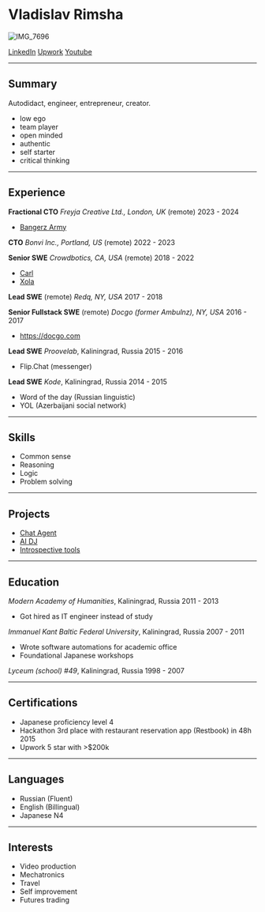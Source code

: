 # Vladislav Rimsha

![IMG_7696](https://github.com/user-attachments/assets/cada310d-b205-4bdf-bbe7-eeea25f48f8c)

[LinkedIn](http://linkedin.com/in/vlad-rimsha-9b3a8a95)
[Upwork](https://www.upwork.com/freelancers/~01806f74d5eff33ba9)
[Youtube](https://www.youtube.com/@jelly-ninja)

---

## Summary

Autodidact, engineer, entrepreneur, creator.

- low ego
- team player
- open minded
- authentic
- self starter
- critical thinking

---

## Experience

**Fractional CTO**
_Freyja Creative Ltd., London, UK_ (remote)
2023 - 2024

- [Bangerz Army](https://bangerz-army.com)

**CTO**
_Bonvi Inc., Portland, US_ (remote)
2022 - 2023


**Senior SWE**
_Crowdbotics, CA, USA_ (remote)
2018 - 2022

- [Carl](https://investwithcarl.com)
- [Xola](https://xola.com)

**Lead SWE** (remote)
_Redq, NY, USA_
2017 - 2018

**Senior Fullstack SWE** (remote)
_Docgo (former Ambulnz), NY, USA_
2016 - 2017

- https://docgo.com

**Lead SWE**
_Proovelab_, Kaliningrad, Russia
2015 - 2016

- Flip.Chat (messenger)

**Lead SWE**
_Kode_, Kaliningrad, Russia
2014 - 2015

- Word of the day (Russian linguistic)
- YOL (Azerbaijani social network)

---

## Skills

- Common sense
- Reasoning
- Logic
- Problem solving

---

## Projects

- [Chat Agent](https///vlad.chat)
- [AI DJ](https://music.vlad.chat)
- [Introspective tools](https://shop.vlad.chat)

---

## Education

_Modern Academy of Humanities_, Kaliningrad, Russia
2011 - 2013

- Got hired as IT engineer instead of study

_Immanuel Kant Baltic Federal University_, Kaliningrad, Russia
2007 - 2011

- Wrote software automations for academic office
- Foundational Japanese workshops

_Lyceum (school) #49_, Kaliningrad, Russia
1998 - 2007

---

## Certifications

- Japanese proficiency level 4
- Hackathon 3rd place with restaurant reservation app (Restbook) in 48h 2015
- Upwork 5 star with >$200k

---

## Languages

- Russian (Fluent)
- English (Billingual)
- Japanese N4

---

## Interests

- Video production
- Mechatronics
- Travel
- Self improvement
- Futures trading


